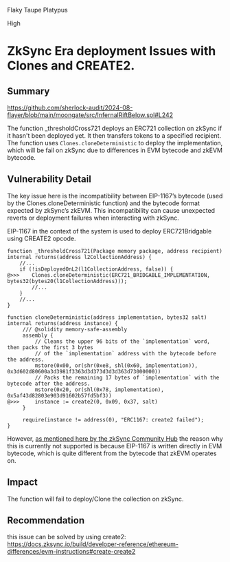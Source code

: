 Flaky Taupe Platypus

High

# ZkSync Era deployment Issues with Clones and CREATE2.

## Summary

https://github.com/sherlock-audit/2024-08-flayer/blob/main/moongate/src/InfernalRiftBelow.sol#L242

The function _thresholdCross721 deploys an ERC721 collection on zkSync if it hasn't been deployed yet. It then transfers tokens to a specified recipient. 
The function uses `Clones.cloneDeterministic` to deploy the implementation, which will be fail on zkSync due to differences in EVM bytecode and zkEVM bytecode.

## Vulnerability Detail
The key issue here is the incompatibility between EIP-1167’s bytecode (used by the Clones.cloneDeterministic function) and the bytecode format expected by zkSync’s zkEVM. This incompatibility can cause unexpected reverts or deployment failures when interacting with zkSync.

EIP-1167 in the context of the system is used to deploy ERC721Bridgable using CREATE2 opcode.
```solidity
function _thresholdCross721(Package memory package, address recipient) internal returns(address l2CollectionAddress) {
    //...
    if (!isDeployedOnL2(l1CollectionAddress, false)) {
@>>>    Clones.cloneDeterministic(ERC721_BRIDGABLE_IMPLEMENTATION, bytes32(bytes20(l1CollectionAddress)));
        //...
    }
    //...
}

function cloneDeterministic(address implementation, bytes32 salt) internal returns(address instance) {
     /// @solidity memory-safe-assembly
     assembly {
         // Cleans the upper 96 bits of the `implementation` word, then packs the first 3 bytes
         // of the `implementation` address with the bytecode before the address.
         mstore(0x00, or(shr(0xe8, shl(0x60, implementation)), 0x3d602d80600a3d3981f3363d3d373d3d3d363d73000000))
         // Packs the remaining 17 bytes of `implementation` with the bytecode after the address.
         mstore(0x20, or(shl(0x78, implementation), 0x5af43d82803e903d91602b57fd5bf3))
@>>>     instance := create2(0, 0x09, 0x37, salt)
     }

     require(instance != address(0), "ERC1167: create2 failed");
}

```

However, [as mentioned here by the zkSync Community Hub](https://github.com/zkSync-Community-Hub/zksync-developers/discussions/91#discussioncomment-7099927) the reason why this is currently not supported is because EIP-1167 is written directly in EVM bytecode, which is quite different from the bytecode that zkEVM operates on.

## Impact
The function will fail to deploy/Clone the collection on zkSync.

## Recommendation
this issue can be solved by using create2:
https://docs.zksync.io/build/developer-reference/ethereum-differences/evm-instructions#create-create2
